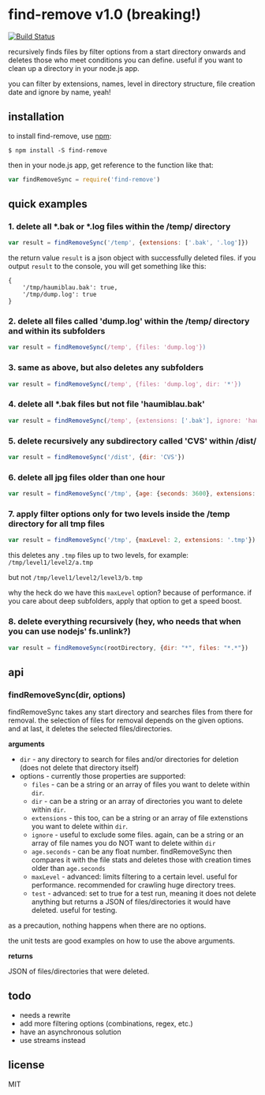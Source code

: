 # find-remove v1.0 (breaking!)

[![Build Status](https://travis-ci.org/binarykitchen/find-remove.png?branch=master)](https://travis-ci.org/binarykitchen/find-remove)

recursively finds files by filter options from a start directory onwards and deletes those who meet conditions you can define. useful if you want to clean up a directory in your node.js app.

you can filter by extensions, names, level in directory structure, file creation date and ignore by name, yeah!

## installation

to install find-remove, use [npm](http://github.com/isaacs/npm):

    $ npm install -S find-remove

then in your node.js app, get reference to the function like that:

```javascript
var findRemoveSync = require('find-remove')
```

## quick examples

### 1. delete all *.bak or *.log files within the /temp/ directory

```javascript
var result = findRemoveSync('/temp', {extensions: ['.bak', '.log']})
```

the return value `result` is a json object with successfully deleted files. if you output `result` to the console, you will get something like this:

```
{
    '/tmp/haumiblau.bak': true,
    '/tmp/dump.log': true
}
```

### 2. delete all files called 'dump.log' within the /temp/ directory and within its subfolders

```javascript
var result = findRemoveSync(/temp', {files: 'dump.log'})
```

### 3. same as above, but also deletes any subfolders

```javascript
var result = findRemoveSync(/temp', {files: 'dump.log', dir: '*'})
```

### 4. delete all *.bak files but not file 'haumiblau.bak'

```javascript
var result = findRemoveSync(/temp', {extensions: ['.bak'], ignore: 'haumiblau.bak'})
```

### 5. delete recursively any subdirectory called 'CVS' within /dist/

```javascript
var result = findRemoveSync('/dist', {dir: 'CVS'})
```

### 6. delete all jpg files older than one hour

```javascript
var result = findRemoveSync('/tmp', {age: {seconds: 3600}, extensions: '.jpg'})
```

### 7. apply filter options only for two levels inside the /temp directory for all tmp files

```javascript
var result = findRemoveSync('/tmp', {maxLevel: 2, extensions: '.tmp'})
```

this deletes any `.tmp` files up to two levels, for example: `/tmp/level1/level2/a.tmp`

but not `/tmp/level1/level2/level3/b.tmp`

why the heck do we have this `maxLevel` option? because of performance. if you care about deep subfolders, apply that option to get a speed boost.

### 8. delete everything recursively (hey, who needs that when you can use nodejs' fs.unlink?)

```javascript
var result = findRemoveSync(rootDirectory, {dir: "*", files: "*.*"})
```

## api

### findRemoveSync(dir, options)

findRemoveSync takes any start directory and searches files from there for removal. the selection of files for removal depends on the given options. and at last, it deletes the selected files/directories.

__arguments__

* `dir` - any directory to search for files and/or directories for deletion (does not delete that directory itself)
* options - currently those properties are supported:
    * `files` - can be a string or an array of files you want to delete within `dir`.
    * `dir` - can be a string or an array of directories you want to delete within `dir`.
    * `extensions` - this too, can be a string or an array of file extenstions you want to delete within `dir`.
    * `ignore` - useful to exclude some files. again, can be a string or an array of file names you do NOT want to delete within `dir`
    * `age.seconds` - can be any float number. findRemoveSync then compares it with the file stats and deletes those with creation times older than `age.seconds`
    * `maxLevel` - advanced: limits filtering to a certain level. useful for performance. recommended for crawling huge directory trees.
    * `test` - advanced: set to true for a test run, meaning it does not delete anything but returns a JSON of files/directories it would have deleted. useful for testing.

as a precaution, nothing happens when there are no options.

the unit tests are good examples on how to use the above arguments.

__returns__

JSON of files/directories that were deleted.

## todo

* needs a rewrite
* add more filtering options (combinations, regex, etc.)
* have an asynchronous solution
* use streams instead

## license

MIT
